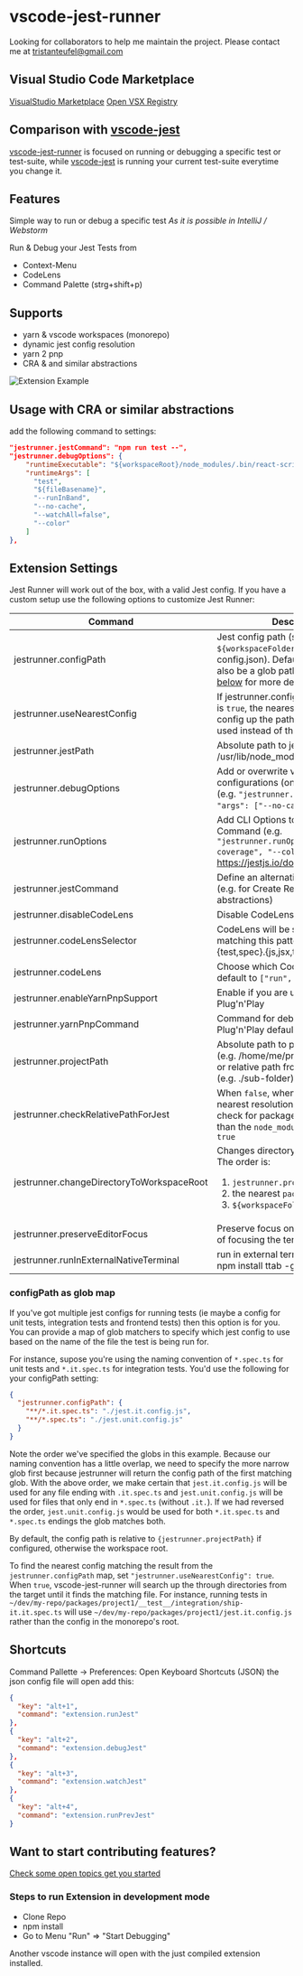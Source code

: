 # vscode-jest-runner

Looking for collaborators to help me maintain the project. Please contact me at tristanteufel@gmail.com

## Visual Studio Code Marketplace

[VisualStudio Marketplace](https://marketplace.visualstudio.com/items?itemName=firsttris.vscode-jest-runner)
[Open VSX Registry](https://open-vsx.org/extension/firsttris/vscode-jest-runner)

## Comparison with [vscode-jest](https://github.com/jest-community/vscode-jest)

[vscode-jest-runner](https://github.com/firsttris/vscode-jest-runner) is focused on running or debugging a specific test or test-suite, while [vscode-jest](https://github.com/jest-community/vscode-jest) is running your current test-suite everytime you change it.

## Features

Simple way to run or debug a specific test
*As it is possible in IntelliJ / Webstorm*

Run & Debug your Jest Tests from
- Context-Menu
- CodeLens
- Command Palette (strg+shift+p)

## Supports
- yarn & vscode workspaces (monorepo)
- dynamic jest config resolution
- yarn 2 pnp
- CRA & and similar abstractions

![Extension Example](https://github.com/firsttris/vscode-jest/raw/master/public/vscode-jest.gif)

## Usage with CRA or similar abstractions

add the following command to settings:
```json
"jestrunner.jestCommand": "npm run test --",
"jestrunner.debugOptions": {
    "runtimeExecutable": "${workspaceRoot}/node_modules/.bin/react-scripts",
    "runtimeArgs": [
      "test",
      "${fileBasename}",
      "--runInBand",
      "--no-cache",
      "--watchAll=false",
      "--color"
    ]
},
```

## Extension Settings

Jest Runner will work out of the box, with a valid Jest config.
If you have a custom setup use the following options to customize Jest Runner:

| Command                                   | Description                                                                                                                                                 |
| ----------------------------------------- | ----------------------------------------------------------------------------------------------------------------------------------------------------------- |
| jestrunner.configPath                     | Jest config path (string) (relative to `${workspaceFolder}` e.g. jest-config.json). Defaults to blank. Can also be a glob path mapping. See [below](#configpath-as-glob-map) for more details         |
| jestrunner.useNearestConfig               | If jestrunner.configPath is set and this is `true`, the nearest matching jest config up the path hierarchy will be used instead of the relative path.       |
| jestrunner.jestPath                       | Absolute path to jest bin file (e.g. /usr/lib/node_modules/jest/bin/jest.js)                                                                                |
| jestrunner.debugOptions                   | Add or overwrite vscode debug configurations (only in debug mode) (e.g. `"jestrunner.debugOptions": { "args": ["--no-cache"] }`)                            |
| jestrunner.runOptions                     | Add CLI Options to the Jest Command (e.g. `"jestrunner.runOptions": ["--coverage", "--colors"]`) https://jestjs.io/docs/en/cli                              |
| jestrunner.jestCommand                    | Define an alternative Jest command (e.g. for Create React App and similar abstractions)                                                                     |
| jestrunner.disableCodeLens                | Disable CodeLens feature                                                                                                                                    |
| jestrunner.codeLensSelector               | CodeLens will be shown on files matching this pattern (default **/*.{test,spec}.{js,jsx,ts,tsx})                                                            |
| jestrunner.codeLens                       | Choose which CodeLens to enable, default to `["run", "debug"]`                                                                                              |
| jestrunner.enableYarnPnpSupport           | Enable if you are using Yarn 2 with Plug'n'Play                                                                                                             |
| jestrunner.yarnPnpCommand                 | Command for debugging with Plug'n'Play defaults to yarn-*.*js                                                                                               |
| jestrunner.projectPath                    | Absolute path to project directory (e.g. /home/me/project/sub-folder), or relative path from workspace root (e.g. ./sub-folder)                             |
| jestrunner.checkRelativePathForJest       | When `false`, when looking for the nearest resolution for Jest, only check for package.json files, rather than the `node_modules` folder. Default: `true`   |
| jestrunner.changeDirectoryToWorkspaceRoot | Changes directory before execution. The order is:<ol><li>`jestrunner.projectPath`</li><li>the nearest `package.json`</li><li>`${workspaceFolder}`</li></ol> |
| jestrunner.preserveEditorFocus            | Preserve focus on your editor instead of focusing the terminal on test run                                                                                  |
| jestrunner.runInExternalNativeTerminal    | run in external terminal (requires: npm install ttab -g)                                                                                                    |

### configPath as glob map
If you've got multiple jest configs for running tests (ie maybe a config for unit tests, integration tests and frontend tests) then this option is for you. You can provide a map of glob matchers to specify which jest config to use based on the name of the file the test is being run for. 

For instance, supose you're using the naming convention of `*.spec.ts` for unit tests and `*.it.spec.ts` for integration tests. You'd use the following for your configPath setting:

```json
{
  "jestrunner.configPath": {
    "**/*.it.spec.ts": "./jest.it.config.js",
    "**/*.spec.ts": "./jest.unit.config.js"
  }
}
```

Note the order we've specified the globs in this example. Because our naming convention has a little overlap, we need to specify the more narrow glob first because jestrunner will return the config path of the first matching glob. With the above order, we make certain that `jest.it.config.js` will be used for any file ending with `.it.spec.ts` and `jest.unit.config.js` will be used for files that only end in `*.spec.ts` (without `.it.`).  If we had reversed the order, `jest.unit.config.js` would be used for both `*.it.spec.ts` and `*.spec.ts` endings the glob matches both. 

By default, the config path is relative to `{jestrunner.projectPath}` if configured, otherwise the workspace root. 

To find the nearest config matching the result from the `jestrunner.configPath` map, set `"jestrunner.useNearestConfig": true`. When `true`, vscode-jest-runner will search up the through directories from the target until it finds the matching file. For instance, running tests in `~/dev/my-repo/packages/project1/__test__/integration/ship-it.it.spec.ts` will use `~/dev/my-repo/packages/project1/jest.it.config.js` rather than the config in the monorepo's root.

## Shortcuts

Command Pallette -> Preferences: Open Keyboard Shortcuts (JSON)
the json config file will open
add this:

```json
{
  "key": "alt+1",
  "command": "extension.runJest"
},
{
  "key": "alt+2",
  "command": "extension.debugJest"
},
{
  "key": "alt+3",
  "command": "extension.watchJest"
},
{
  "key": "alt+4",
  "command": "extension.runPrevJest"
}
```

## Want to start contributing features?

[Check some open topics get you started](https://github.com/firsttris/vscode-jest-runner/issues)

### Steps to run Extension in development mode

- Clone Repo
- npm install
- Go to Menu "Run" => "Start Debugging"

Another vscode instance will open with the just compiled extension installed.
